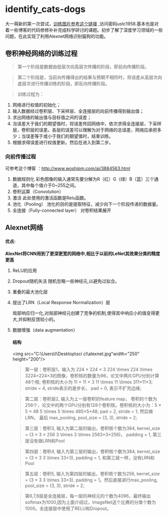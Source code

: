 # identify_cats-dogs
大一萌新的第一次尝试，[训练图片参考这个链接](https://rec.ustc.edu.cn/share/38b85c40-c925-11ec-9cb1-89ae9e4b462c) ,访问密码ustc1958.基本也是对着一些博客的代码修修补补完成科学研讨的课题。初步了解了深度学习领域的一些问题，在此实现了利用Alexnet网络识别猫狗的功能。

## 卷积神经网络的训练过程

>  第一个阶段是数据由低层次向高层次传播的阶段，即前向传播阶段。

> 第二个阶段是，当前向传播得出的结果与预期不相符时，将误差从高层次向底层次进行传播训练的阶段，即反向传播阶段。

> 训练过程为：
1. 网络进行权值的初始化；
2. 输入数据经过卷积层、下采样层、全连接层的向前传播得到输出值；
3. 求出网络的输出值与目标值之间的误差；
4. 当误差大于我们的期望值时，将误差传回网络中，依次求得全连接层，下采样层，卷积层的误差。各层的误差可以理解为对于网络的总误差，网络应承担多少；当误差等于或小于我们的期望值时，结束训练。
5. 根据求得误差进行权值更新。然后在进入到第二步。

### 向前传播过程

可参考这个博客 ：http://www.woshipm.com/ai/3884563.html

1. 数据规则化	彩色图像的输入通常先要分解为R（红）G（绿）B（蓝）三个通道，其中每个值介于0~255之间。
2. 卷积运算（Convolution）
3. 激活	此处使用的激活函数是Relu函数。
4. 池化（Pooling）	池化的目的是提取特征，减少向下一个阶段传递的数据量。
5. 全连接（Fully-connected layer）	对卷积结果展开

## Alexnet网络

#### **优点**:

**AlexNet将CNN用到了更深更宽的网络中,相比于以前的LeNet其效果分类的精度更高**

1. ReLU的应用

2. Dropout随机失活    随机忽略一些神经元,以避免过拟合。

3. 重叠的最大池化层

4. 提出了LRN（Local Response Normalization）层

   局部响应归一化,对局部神经元创建了竞争的机制,使得其中响应小的值变得更大,并抑制反馈较小的。

5. 数据增强（data augmentation）

   

   #### 结构

   <img src="C:\Users\l\Desktop\sci cl\alexnet.jpg"width="250" height="200"/>


   > 第一层：卷积层1，输入为 224 × 224 × 3 224 \times 224 \times 3224×224×3的图像，卷积核的数量为96，论文中两片GPU分别计算48个核; 卷积核的大小为 11 × 11 × 3 11 \times 11 \times 311×11×3; stride = 4, stride表示的是步长， pad = 0, 表示不扩充边缘;

   > 第二层：卷积层2, 输入为上一层卷积的feature map， 卷积的个数为256个，论文中的两个GPU分别有128个卷积核。卷积核的大小为：5 × 5 × 48 5 \times 5 \times 485×5×48; pad = 2, stride = 1; 然后做 LRN， 最后 max_pooling, pool_size = (3, 3), stride = 2;

   > 第三层：卷积3, 输入为第二层的输出，卷积核个数为384, kernel_size = (3 × 3 × 256 3 \times 3 \times 2563×3×256)， padding = 1, 第三层没有做LRN和Pool

   > 第四层：卷积4, 输入为第三层的输出，卷积核个数为384, kernel_size = (3 × 3 3 \times 33×3), padding = 1, 和第三层一样，没有LRN和Pool

   > 第五层：卷积5, 输入为第四层的输出，卷积核个数为256, kernel_size = (3 × 3 3 \times 33×3), padding = 1。然后直接进行max_pooling, pool_size = (3, 3), stride = 2;

   > 第6,7,8层是全连接层，每一层的神经元的个数为4096，最终输出softmax为1000,因为上面介绍过，ImageNet这个比赛的分类个数为1000。全连接层中使用了RELU和Dropout。

